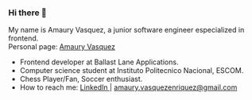 ### Hi there 👋
My name is Amaury Vasquez, a junior software engineer especialized in frontend. <br/>
Personal page: 
<a href="https://amauryvasquez.com/" target="_blank">
    Amaury Vasquez 
<a/> <br/>
- Frontend developer at Ballast Lane Applications. <br/>
- Computer science student at Instituto Politecnico Nacional, ESCOM.
- Chess Player/Fan, Soccer enthusiast. <br/>
- How to reach me: <a href="https://www.linkedin.com/in/amaury-vasquez-dev/" target="_blank">  LinkedIn </a> | amaury.vasquezenriquez@gmail.com <br/> <br/> <br/>

